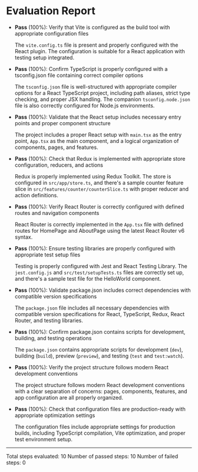# Evaluation Report

- **Pass** (100%): Verify that Vite is configured as the build tool with appropriate configuration files
  
  The `vite.config.ts` file is present and properly configured with the React plugin. The configuration is suitable for a React application with testing setup integrated.

- **Pass** (100%): Confirm TypeScript is properly configured with a tsconfig.json file containing correct compiler options
  
  The `tsconfig.json` file is well-structured with appropriate compiler options for a React TypeScript project, including path aliases, strict type checking, and proper JSX handling. The companion `tsconfig.node.json` file is also correctly configured for Node.js environments.

- **Pass** (100%): Validate that the React setup includes necessary entry points and proper component structure
  
  The project includes a proper React setup with `main.tsx` as the entry point, `App.tsx` as the main component, and a logical organization of components, pages, and features.

- **Pass** (100%): Check that Redux is implemented with appropriate store configuration, reducers, and actions
  
  Redux is properly implemented using Redux Toolkit. The store is configured in `src/app/store.ts`, and there's a sample counter feature slice in `src/features/counter/counterSlice.ts` with proper reducer and action definitions.

- **Pass** (100%): Verify React Router is correctly configured with defined routes and navigation components
  
  React Router is correctly implemented in the `App.tsx` file with defined routes for HomePage and AboutPage using the latest React Router v6 syntax.

- **Pass** (100%): Ensure testing libraries are properly configured with appropriate test setup files
  
  Testing is properly configured with Jest and React Testing Library. The `jest.config.js` and `src/test/setupTests.ts` files are correctly set up, and there's a sample test file for the HelloWorld component.

- **Pass** (100%): Validate package.json includes correct dependencies with compatible version specifications
  
  The `package.json` file includes all necessary dependencies with compatible version specifications for React, TypeScript, Redux, React Router, and testing libraries.

- **Pass** (100%): Confirm package.json contains scripts for development, building, and testing operations
  
  The `package.json` contains appropriate scripts for development (`dev`), building (`build`), preview (`preview`), and testing (`test` and `test:watch`).

- **Pass** (100%): Verify the project structure follows modern React development conventions
  
  The project structure follows modern React development conventions with a clear separation of concerns: pages, components, features, and app configuration are all properly organized.

- **Pass** (100%): Check that configuration files are production-ready with appropriate optimization settings
  
  The configuration files include appropriate settings for production builds, including TypeScript compilation, Vite optimization, and proper test environment setup.

---

Total steps evaluated: 10
Number of passed steps: 10
Number of failed steps: 0